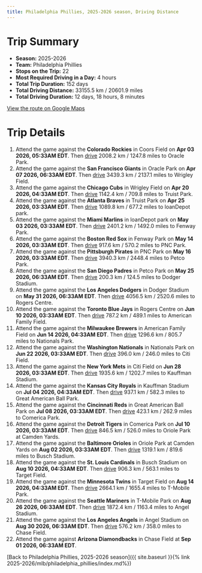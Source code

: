 ```yaml
---
title: Philadelphia Phillies, 2025-2026 season, Driving Distance
---
```


# Trip Summary
- **Season:** 2025-2026
- **Team:** Philadelphia Phillies
- **Stops on the Trip:** 22
- **Most Required Driving in a Day:** 4 hours
- **Total Trip Duration:** 152 days
- **Total Driving Distance:** 33155.5 km / 20601.9 miles
- **Total Driving Duration:** 12 days, 18 hours, 8 minutes

[View the route on Google Maps](https://www.google.com/maps/dir/Coors+Field+Denver/Oracle+Park+San+Francisco/Wrigley+Field+Chicago/Truist+Park+Atlanta/loanDepot+park+Miami/Fenway+Park+Boston/PNC+Park+Pittsburgh/Petco+Park+San+Diego/Dodger+Stadium+Los+Angeles/Rogers+Centre+Toronto/American+Family+Field+Milwaukee/Nationals+Park+Washington/Citi+Field+Flushing/Kauffman+Stadium+Kansas+City/Great+American+Ball+Park+Cincinnati/Comerica+Park+Detroit/Oriole+Park+at+Camden+Yards+Baltimore/Busch+Stadium+St.+Louis/Target+Field+Minneapolis/T-Mobile+Park+Seattle/Angel+Stadium+Anaheim/Chase+Field+Phoenix)

# Trip Details
1. Attend the game against the **Colorado Rockies** in Coors Field on **Apr 03 2026, 05:33AM EDT**. Then [drive](https://www.google.com/maps/dir/Coors+Field+Denver/Oracle+Park+San+Francisco) 2008.2 km / 1247.8 miles to Oracle Park.
2. Attend the game against the **San Francisco Giants** in Oracle Park on **Apr 07 2026, 06:33AM EDT**. Then [drive](https://www.google.com/maps/dir/Oracle+Park+San+Francisco/Wrigley+Field+Chicago) 3439.3 km / 2137.1 miles to Wrigley Field.
3. Attend the game against the **Chicago Cubs** in Wrigley Field on **Apr 20 2026, 04:33AM EDT**. Then [drive](https://www.google.com/maps/dir/Wrigley+Field+Chicago/Truist+Park+Atlanta) 1142.4 km / 709.8 miles to Truist Park.
4. Attend the game against the **Atlanta Braves** in Truist Park on **Apr 25 2026, 03:33AM EDT**. Then [drive](https://www.google.com/maps/dir/Truist+Park+Atlanta/loanDepot+park+Miami) 1089.8 km / 677.2 miles to loanDepot park.
5. Attend the game against the **Miami Marlins** in loanDepot park on **May 03 2026, 03:33AM EDT**. Then [drive](https://www.google.com/maps/dir/loanDepot+park+Miami/Fenway+Park+Boston) 2401.2 km / 1492.0 miles to Fenway Park.
6. Attend the game against the **Boston Red Sox** in Fenway Park on **May 14 2026, 03:33AM EDT**. Then [drive](https://www.google.com/maps/dir/Fenway+Park+Boston/PNC+Park+Pittsburgh) 917.6 km / 570.2 miles to PNC Park.
7. Attend the game against the **Pittsburgh Pirates** in PNC Park on **May 16 2026, 03:33AM EDT**. Then [drive](https://www.google.com/maps/dir/PNC+Park+Pittsburgh/Petco+Park+San+Diego) 3940.3 km / 2448.4 miles to Petco Park.
8. Attend the game against the **San Diego Padres** in Petco Park on **May 25 2026, 06:33AM EDT**. Then [drive](https://www.google.com/maps/dir/Petco+Park+San+Diego/Dodger+Stadium+Los+Angeles) 200.3 km / 124.5 miles to Dodger Stadium.
9. Attend the game against the **Los Angeles Dodgers** in Dodger Stadium on **May 31 2026, 06:33AM EDT**. Then [drive](https://www.google.com/maps/dir/Dodger+Stadium+Los+Angeles/Rogers+Centre+Toronto) 4056.5 km / 2520.6 miles to Rogers Centre.
10. Attend the game against the **Toronto Blue Jays** in Rogers Centre on **Jun 10 2026, 03:33AM EDT**. Then [drive](https://www.google.com/maps/dir/Rogers+Centre+Toronto/American+Family+Field+Milwaukee) 787.2 km / 489.1 miles to American Family Field.
11. Attend the game against the **Milwaukee Brewers** in American Family Field on **Jun 14 2026, 04:33AM EDT**. Then [drive](https://www.google.com/maps/dir/American+Family+Field+Milwaukee/Nationals+Park+Washington) 1296.6 km / 805.7 miles to Nationals Park.
12. Attend the game against the **Washington Nationals** in Nationals Park on **Jun 22 2026, 03:33AM EDT**. Then [drive](https://www.google.com/maps/dir/Nationals+Park+Washington/Citi+Field+Flushing) 396.0 km / 246.0 miles to Citi Field.
13. Attend the game against the **New York Mets** in Citi Field on **Jun 28 2026, 03:33AM EDT**. Then [drive](https://www.google.com/maps/dir/Citi+Field+Flushing/Kauffman+Stadium+Kansas+City) 1935.6 km / 1202.7 miles to Kauffman Stadium.
14. Attend the game against the **Kansas City Royals** in Kauffman Stadium on **Jul 04 2026, 04:33AM EDT**. Then [drive](https://www.google.com/maps/dir/Kauffman+Stadium+Kansas+City/Great+American+Ball+Park+Cincinnati) 937.1 km / 582.3 miles to Great American Ball Park.
15. Attend the game against the **Cincinnati Reds** in Great American Ball Park on **Jul 08 2026, 03:33AM EDT**. Then [drive](https://www.google.com/maps/dir/Great+American+Ball+Park+Cincinnati/Comerica+Park+Detroit) 423.1 km / 262.9 miles to Comerica Park.
16. Attend the game against the **Detroit Tigers** in Comerica Park on **Jul 10 2026, 03:33AM EDT**. Then [drive](https://www.google.com/maps/dir/Comerica+Park+Detroit/Oriole+Park+at+Camden+Yards+Baltimore) 846.5 km / 526.0 miles to Oriole Park at Camden Yards.
17. Attend the game against the **Baltimore Orioles** in Oriole Park at Camden Yards on **Aug 02 2026, 03:33AM EDT**. Then [drive](https://www.google.com/maps/dir/Oriole+Park+at+Camden+Yards+Baltimore/Busch+Stadium+St.+Louis) 1319.1 km / 819.6 miles to Busch Stadium.
18. Attend the game against the **St. Louis Cardinals** in Busch Stadium on **Aug 10 2026, 04:33AM EDT**. Then [drive](https://www.google.com/maps/dir/Busch+Stadium+St.+Louis/Target+Field+Minneapolis) 906.3 km / 563.1 miles to Target Field.
19. Attend the game against the **Minnesota Twins** in Target Field on **Aug 14 2026, 04:33AM EDT**. Then [drive](https://www.google.com/maps/dir/Target+Field+Minneapolis/T-Mobile+Park+Seattle) 2664.1 km / 1655.4 miles to T-Mobile Park.
20. Attend the game against the **Seattle Mariners** in T-Mobile Park on **Aug 26 2026, 06:33AM EDT**. Then [drive](https://www.google.com/maps/dir/T-Mobile+Park+Seattle/Angel+Stadium+Anaheim) 1872.4 km / 1163.4 miles to Angel Stadium.
21. Attend the game against the **Los Angeles Angels** in Angel Stadium on **Aug 30 2026, 06:33AM EDT**. Then [drive](https://www.google.com/maps/dir/Angel+Stadium+Anaheim/Chase+Field+Phoenix) 576.2 km / 358.0 miles to Chase Field.
22. Attend the game against **Arizona Diamondbacks** in Chase Field at **Sep 01 2026, 06:33AM EDT**.

[Back to Philadelphia Phillies, 2025-2026 season]({{ site.baseurl }}{% link 2025-2026/mlb/philadelphia_phillies/index.md%})
